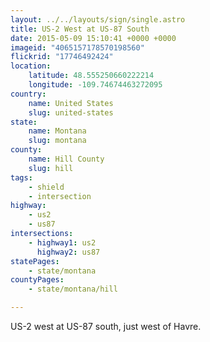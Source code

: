 ```yaml
---
layout: ../../layouts/sign/single.astro
title: US-2 West at US-87 South
date: 2015-05-09 15:10:41 +0000 +0000
imageid: "4065157178570198560"
flickrid: "17746492424"
location:
    latitude: 48.555250660222214
    longitude: -109.74674463272095
country:
    name: United States
    slug: united-states
state:
    name: Montana
    slug: montana
county:
    name: Hill County
    slug: hill
tags:
    - shield
    - intersection
highway:
    - us2
    - us87
intersections:
    - highway1: us2
      highway2: us87
statePages:
    - state/montana
countyPages:
    - state/montana/hill

---
```

US-2 west at US-87 south, just west of Havre.
